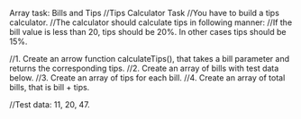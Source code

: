 Array task: Bills and Tips
//Tips Calculator Task
//You have to build a tips calculator.
//The calculator should calculate tips in following manner:
//If the bill value is less than 20, tips should be 20%. In other cases tips should be 15%.

//1.	Create an arrow function calculateTips(), that takes a bill parameter and returns the corresponding tips.
//2.	Create an array of bills with test data below.
//3.	Create an array of tips for each bill.
//4.	Create an array of total bills, that is bill + tips.

//Test data: 11, 20, 47.
